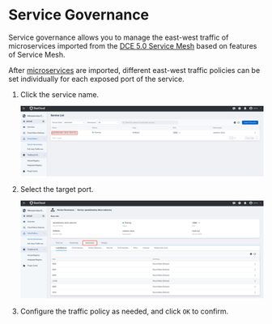 # Service Governance

Service governance allows you to manage the east-west traffic of microservices imported from the [DCE 5.0 Service Mesh](../../mspider/intro/index.md) based on features of Service Mesh.

After [microservices](service.md) are imported, different east-west traffic policies can be set individually for each exposed port of the service.

1. Click the service name.

    ![](../images/cloudms-traffic01.png)

2. Select the target port.

    ![](../images/cloudms-traffic02.png)

3. Configure the traffic policy as needed, and click `OK` to confirm.

<!-- Specific descriptions of each policy will be added later -->